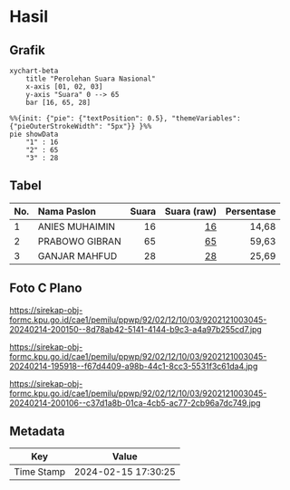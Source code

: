 # Hasil

## Grafik

```mermaid
xychart-beta
    title "Perolehan Suara Nasional"
    x-axis [01, 02, 03]
    y-axis "Suara" 0 --> 65
    bar [16, 65, 28]
```

```mermaid
%%{init: {"pie": {"textPosition": 0.5}, "themeVariables": {"pieOuterStrokeWidth": "5px"}} }%%
pie showData
    "1" : 16
    "2" : 65
    "3" : 28
```

## Tabel

| No. | Nama Paslon    | Suara | Suara (raw) | Persentase |
|:--- |:-------------- | -----:| -----------:| ----------:|
| 1   | ANIES MUHAIMIN | 16    | [16][p-1]   | 14,68      |
| 2   | PRABOWO GIBRAN | 65    | [65][p-2]   | 59,63      |
| 3   | GANJAR MAHFUD  | 28    | [28][p-3]   | 25,69      |


[p-1]: https://github.com/gigit-pemilu/pemilu-2024/blob/main/pilpres/hitung-suara/sub/92-papua-barat/sub/02-manokwari/sub/12-manokwari-barat/sub/1003-wosi/sub/045-tps/sub/paslon-1.txt
[p-2]: https://github.com/gigit-pemilu/pemilu-2024/blob/main/pilpres/hitung-suara/sub/92-papua-barat/sub/02-manokwari/sub/12-manokwari-barat/sub/1003-wosi/sub/045-tps/sub/paslon-2.txt
[p-3]: https://github.com/gigit-pemilu/pemilu-2024/blob/main/pilpres/hitung-suara/sub/92-papua-barat/sub/02-manokwari/sub/12-manokwari-barat/sub/1003-wosi/sub/045-tps/sub/paslon-3.txt

## Foto C Plano

https://sirekap-obj-formc.kpu.go.id/cae1/pemilu/ppwp/92/02/12/10/03/9202121003045-20240214-200150--8d78ab42-5141-4144-b9c3-a4a97b255cd7.jpg

https://sirekap-obj-formc.kpu.go.id/cae1/pemilu/ppwp/92/02/12/10/03/9202121003045-20240214-195918--f67d4409-a98b-44c1-8cc3-5531f3c61da4.jpg

https://sirekap-obj-formc.kpu.go.id/cae1/pemilu/ppwp/92/02/12/10/03/9202121003045-20240214-200106--c37d1a8b-01ca-4cb5-ac77-2cb96a7dc749.jpg


## Metadata

| Key        | Value               |
| ---------- | ------------------- |
| Time Stamp | 2024-02-15 17:30:25 |



